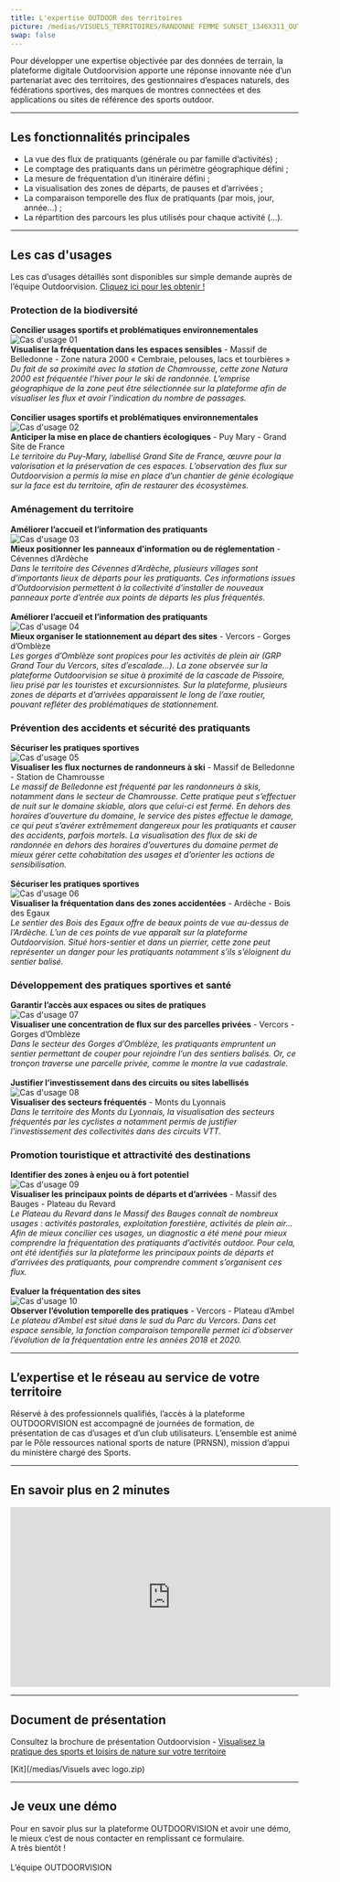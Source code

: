 ```yaml
---
title: L'expertise OUTDOOR des territoires
picture: /medias/VISUELS_TERRITOIRES/RANDONNE FEMME SUNSET_1346X311_OUTDOORVISION_P-Jayet.jpg
swap: false
---
```


Pour développer une expertise objectivée par des données de terrain, la plateforme digitale Outdoorvision apporte une réponse innovante née d’un partenariat avec des territoires, des gestionnaires d’espaces naturels, des fédérations sportives, des marques de montres connectées et des applications ou sites de référence des sports outdoor.

---

## Les fonctionnalités principales

- La vue des flux de pratiquants (générale ou par famille d’activités) ;
- Le comptage des pratiquants dans un périmètre géographique défini ;
- La mesure de fréquentation d’un itinéraire défini ;
- La visualisation des zones de départs, de pauses et d’arrivées ;
- La comparaison temporelle des flux de pratiquants (par mois, jour, année…) ;
- La répartition des parcours les plus utilisés pour chaque activité (…).

---

## Les cas d'usages

Les cas d’usages détaillés sont disponibles sur simple demande auprès de l’équipe Outdoorvision. [Cliquez ici pour les obtenir !](/contact)

### Protection de la biodiversité

**Concilier usages sportifs et problématiques environnementales** <br>
![Cas d'usage 01](/medias/VISUELS_TERRITOIRES/CAS_USAGE_1000x500_01.jpg) <br>
**Visualiser la fréquentation dans les espaces sensibles** - Massif de Belledonne - Zone natura 2000 « Cembraie, pelouses, lacs et tourbières » <br>
_Du fait de sa proximité avec la station de Chamrousse, cette zone Natura 2000 est fréquentée l’hiver pour le ski de randonnée. L’emprise géographique de la zone peut être sélectionnée sur la plateforme afin de visualiser les flux et avoir l’indication du nombre de passages._
 <br>
 <br>
**Concilier usages sportifs et problématiques environnementales** <br>
![Cas d'usage 02](/medias/VISUELS_TERRITOIRES/CAS_USAGE_1000x500_02.jpg) <br>
**Anticiper la mise en place de chantiers écologiques** - Puy Mary - Grand Site de France <br>
_Le territoire du Puy-Mary, labellisé Grand Site de France, œuvre pour la valorisation et la préservation de ces espaces. L’observation des flux sur Outdoorvision a permis la mise en place d’un chantier de génie écologique sur la face est du territoire, afin de restaurer des écosystèmes._

### Aménagement du territoire

**Améliorer l’accueil et l’information des pratiquants** <br>
![Cas d'usage 03](/medias/VISUELS_TERRITOIRES/CAS_USAGE_1000x500_03.jpg) <br>
**Mieux positionner les panneaux d’information ou de réglementation** - Cévennes d’Ardèche <br>
_Dans le territoire des Cévennes d’Ardèche, plusieurs villages sont d’importants lieux de départs pour les pratiquants. Ces informations issues d’Outdoorvision permettent à la collectivité d’installer de nouveaux panneaux porte d’entrée aux points de départs les plus fréquentés._
 <br>
 <br>
**Améliorer l’accueil et l’information des pratiquants** <br>
![Cas d'usage 04](/medias/VISUELS_TERRITOIRES/CAS_USAGE_1000x500_04.jpg) <br>
**Mieux organiser le stationnement au départ des sites** - Vercors - Gorges d’Omblèze <br>
_Les gorges d’Omblèze sont propices pour les activités de plein air (GRP Grand Tour du Vercors, sites d’escalade…). La zone observée sur la plateforme Outdoorvision se situe à proximité de la cascade de Pissoire, lieu prisé par les touristes et excursionnistes. Sur la plateforme, plusieurs zones de départs et d’arrivées apparaissent le long de l’axe routier, pouvant refléter des problématiques de stationnement._

### Prévention des accidents et sécurité des pratiquants

**Sécuriser les pratiques sportives** <br>
![Cas d'usage 05](/medias/VISUELS_TERRITOIRES/CAS_USAGE_1000x500_05.jpg) <br>
**Visualiser les flux nocturnes de randonneurs à ski** - Massif de Belledonne - Station de Chamrousse <br>
_Le massif de Belledonne est fréquenté par les randonneurs à skis, notamment dans le secteur de Chamrousse. Cette pratique peut s’effectuer de nuit sur le domaine skiable, alors que celui-ci est fermé. En dehors des horaires d’ouverture du domaine, le service des pistes effectue le damage, ce qui peut s’avérer extrêmement dangereux pour les pratiquants et causer des accidents, parfois mortels. La visualisation des flux de ski de randonnée en dehors des horaires d’ouvertures du domaine permet de mieux gérer cette cohabitation des usages et d’orienter les actions de sensibilisation._
 <br>
 <br>
**Sécuriser les pratiques sportives** <br>
![Cas d'usage 06](/medias/VISUELS_TERRITOIRES/CAS_USAGE_1000x500_06.jpg) <br>
**Visualiser la fréquentation dans des zones accidentées** - Ardèche - Bois des Egaux <br>
_Le sentier des Bois des Egaux offre de beaux points de vue au-dessus de l’Ardèche. L’un de ces points de vue apparaît sur la plateforme Outdoorvision. Situé hors-sentier et dans un pierrier, cette zone peut représenter un danger pour les pratiquants notamment s’ils s’éloignent du sentier balisé._

### Développement des pratiques sportives et santé

**Garantir l’accès aux espaces ou sites de pratiques** <br>
![Cas d'usage 07](/medias/VISUELS_TERRITOIRES/CAS_USAGE_1000x500_07.jpg) <br>
**Visualiser une concentration de flux sur des parcelles privées** - Vercors - Gorges d’Omblèze <br>
_Dans le secteur des Gorges d’Omblèze, les pratiquants empruntent un sentier permettant de couper pour rejoindre l’un des sentiers balisés. Or, ce tronçon traverse une parcelle privée, comme le montre la vue cadastrale._
 <br>
 <br>
**Justifier l’investissement dans des circuits ou sites labellisés** <br>
![Cas d'usage 08](/medias/VISUELS_TERRITOIRES/CAS_USAGE_1000x500_08.jpg) <br>
**Visualiser des secteurs fréquentés** - Monts du Lyonnais <br>
_Dans le territoire des Monts du Lyonnais, la visualisation des secteurs fréquentés par les cyclistes a notamment permis de justifier l’investissement des collectivités dans des circuits VTT._

### Promotion touristique et attractivité des destinations

**Identifier des zones à enjeu ou à fort potentiel** <br>
![Cas d'usage 09](/medias/VISUELS_TERRITOIRES/CAS_USAGE_1000x500_09.jpg) <br>
**Visualiser les principaux points de départs et d’arrivées** - Massif des Bauges - Plateau du Revard <br>
_Le Plateau du Revard dans le Massif des Bauges connaît de nombreux usages : activités pastorales, exploitation forestière, activités de plein air… Afin de mieux concilier ces usages, un diagnostic a été mené pour mieux comprendre la fréquentation des pratiquants d’activités outdoor. Pour cela, ont été identifiés sur la plateforme les principaux points de départs et d’arrivées des pratiquants, pour comprendre comment s’organisent ces flux._
 <br>
 <br>
**Evaluer la fréquentation des sites** <br>
![Cas d'usage 10](/medias/VISUELS_TERRITOIRES/CAS_USAGE_1000x500_10.jpg) <br>
**Observer l’évolution temporelle des pratiques** - Vercors - Plateau d’Ambel <br>
_Le plateau d’Ambel est situé dans le sud du Parc du Vercors. Dans cet espace sensible, la fonction comparaison temporelle permet ici d’observer l’évolution de la fréquentation entre les années 2018 et 2020._

---

## L’expertise et le réseau au service de votre territoire

Réservé à des professionnels qualifiés, l’accès à la plateforme OUTDOORVISION est accompagné de journées de formation, de présentation de cas d’usages et d’un club utilisateurs. L’ensemble est animé par le Pôle ressources national sports de nature (PRNSN), mission d’appui du ministère chargé des Sports.

---

## En savoir plus en 2 minutes

<p align="center">
<iframe width="560" height="315" src="https://www.youtube.com/embed/Sua7VDlhBs4" title="YouTube video player" frameborder="0" allow="accelerometer; autoplay; clipboard-write; encrypted-media; gyroscope; picture-in-picture" allowfullscreen></iframe>
</p>

---

## Document de présentation 

Consultez la brochure de présentation Outdoorvision - [Visualisez la pratique des sports et loisirs de nature sur votre territoire](/medias/Brochure_presentation_Outdoorvision.pdf)

[Kit](/medias/Visuels avec logo.zip)

---

## Je veux une démo

<contactformwithtext>
Pour en savoir plus sur la plateforme OUTDOORVISION et avoir une démo, le mieux c’est de nous contacter en remplissant ce formulaire.<br>
A très bientôt ! <br>
<br>
L’équipe OUTDOORVISION
</contactformwithtext>

<br />
